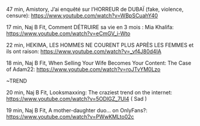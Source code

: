 
47 min, Amistory, J’ai enquêté sur l’HORREUR de DUBAÏ (fake, violence, censure):
https://www.youtube.com/watch?v=WBpSCuahY40

17 min, Naj B Fit, Comment DÉTRUIRE sa vie en 3 mois : Mia Khalifa:
https://www.youtube.com/watch?v=eCmGV_i-Wto

22 min, HEKIMA, LES HOMMES NE COURENT PLUS APRÈS LES FEMMES et ils ont raison:
https://www.youtube.com/watch?v=_vf4J80d4IA

18 min, Naj B Fit, When Selling Your Wife Becomes Your Content: The Case of Adam22:
https://www.youtube.com/watch?v=roJTvYM0Lzo

~TREND

20 min, Naj B Fit, Looksmaxxing: The craziest trend on the internet:
https://www.youtube.com/watch?v=5ODlGZ_7Ul4
( Sad )

19 min, Naj B Fit, A mother-daughter duo… on OnlyFans?:
https://www.youtube.com/watch?v=PWwKMLto02c



